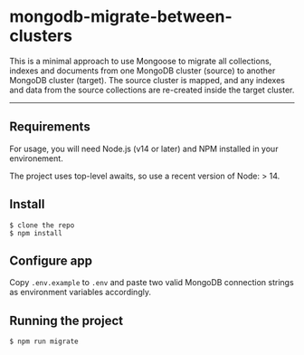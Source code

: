 # mongodb-migrate-between-clusters

This is a minimal approach to use Mongoose to migrate all collections, indexes and documents from one MongoDB cluster (source) to another MongoDB cluster (target).
The source cluster is mapped, and any indexes and data from the source collections are re-created inside the target cluster.

---

## Requirements

For usage, you will need Node.js (v14 or later) and NPM installed in your environement.

The project uses top-level awaits, so use a recent version of Node: > 14.

## Install

    $ clone the repo
    $ npm install

## Configure app

Copy `.env.example` to `.env` and paste two valid MongoDB connection strings as environment variables accordingly.

## Running the project

    $ npm run migrate
